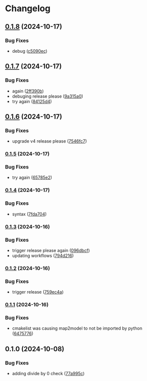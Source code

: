 # Changelog

## [0.1.8](https://github.com/Loop3D/map2model_cpp/compare/v0.1.7...v0.1.8) (2024-10-17)


### Bug Fixes

* debug ([c5090ec](https://github.com/Loop3D/map2model_cpp/commit/c5090ec170b42afc6a6deac2b0be9e1932f87fd5))

## [0.1.7](https://github.com/Loop3D/map2model_cpp/compare/v0.1.6...v0.1.7) (2024-10-17)


### Bug Fixes

* again ([2ff390b](https://github.com/Loop3D/map2model_cpp/commit/2ff390ba4f9bf9de6ce5e7cd7c31dfa769ee1292))
* debuging release please ([9a315a0](https://github.com/Loop3D/map2model_cpp/commit/9a315a0ec001ff3e2631f062bfdc2e3fdaf13a01))
* try again ([84125d4](https://github.com/Loop3D/map2model_cpp/commit/84125d4145482c045fdc0b78e30f32d4b7f9e635))

## [0.1.6](https://github.com/Loop3D/map2model_cpp/compare/v0.1.5...v0.1.6) (2024-10-17)


### Bug Fixes

* upgrade v4 release please ([7546fc7](https://github.com/Loop3D/map2model_cpp/commit/7546fc7b27d2301a501d8b78cfb825a0df1894b0))

### [0.1.5](https://www.github.com/Loop3D/map2model_cpp/compare/v0.1.4...v0.1.5) (2024-10-17)


### Bug Fixes

* try again ([65785e2](https://www.github.com/Loop3D/map2model_cpp/commit/65785e2998ec99e86e7bded659d3f77c056539f7))

### [0.1.4](https://www.github.com/Loop3D/map2model_cpp/compare/v0.1.3...v0.1.4) (2024-10-17)


### Bug Fixes

* syntax ([7fda704](https://www.github.com/Loop3D/map2model_cpp/commit/7fda704e5fa0ee9d9b07de49eb09448617a545f5))

### [0.1.3](https://www.github.com/Loop3D/map2model_cpp/compare/v0.1.2...v0.1.3) (2024-10-16)


### Bug Fixes

* trigger release please again ([096dbcf](https://www.github.com/Loop3D/map2model_cpp/commit/096dbcf0ceb57d0f3a17a6cb7491cf39d45dc5d2))
* updating workflows ([794d216](https://www.github.com/Loop3D/map2model_cpp/commit/794d21650f362c837b0c6a1a28c0715419633161))

### [0.1.2](https://www.github.com/Loop3D/map2model_cpp/compare/v0.1.1...v0.1.2) (2024-10-16)


### Bug Fixes

* trigger release ([759ec4a](https://www.github.com/Loop3D/map2model_cpp/commit/759ec4a29621663ce642fad309ded9e729de0df3))

### [0.1.1](https://www.github.com/Loop3D/map2model_cpp/compare/v0.1.0...v0.1.1) (2024-10-16)


### Bug Fixes

* cmakelist was causing map2model to not be imported by python ([6475776](https://www.github.com/Loop3D/map2model_cpp/commit/64757762ac352688a3fd18f15b62024b1d44ddab))

## 0.1.0 (2024-10-08)


### Bug Fixes

* adding divide by 0 check ([77a995c](https://www.github.com/Loop3D/map2model_cpp/commit/77a995cf402e29d1418d2f3d911ec6f35db22a51))
